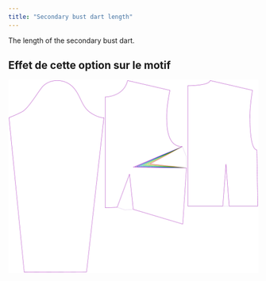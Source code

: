 ```yaml
---
title: "Secondary bust dart length"
---
```


The length of the secondary bust dart.

## Effet de cette option sur le motif

![This image shows the effect of this option by superimposing several variants that have a different value for this option](breanna_secondarybustdartlength_sample.svg "Effect of this option on the pattern")
